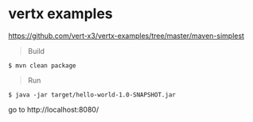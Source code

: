 # vertx examples

https://github.com/vert-x3/vertx-examples/tree/master/maven-simplest

> Build

```
$ mvn clean package
```

> Run

```
$ java -jar target/hello-world-1.0-SNAPSHOT.jar
```

go to http://localhost:8080/

